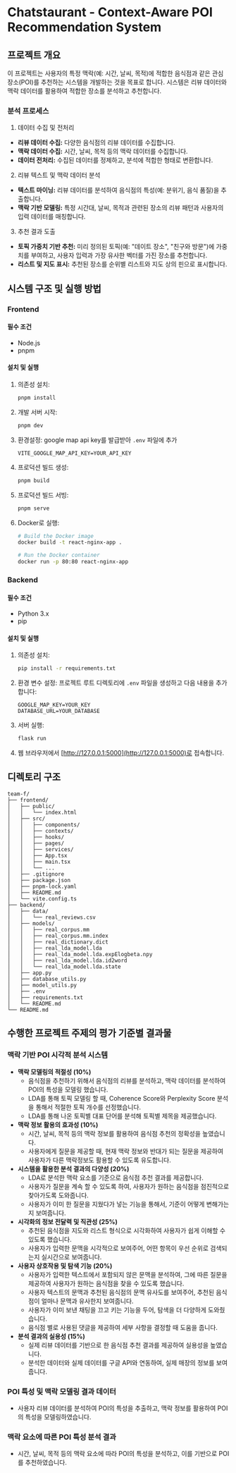 # Chatstaurant - Context-Aware POI Recommendation System

## 프로젝트 개요

이 프로젝트는 사용자의 특정 맥락(예: 시간, 날씨, 목적)에 적합한 음식점과 같은 관심 장소(POI)를 추천하는 시스템을 개발하는 것을 목표로 합니다. 시스템은 리뷰 데이터와 맥락 데이터를 활용하여 적합한 장소를 분석하고 추천합니다.

### 분석 프로세스
1. 데이터 수집 및 전처리
- **리뷰 데이터 수집:** 다양한 음식점의 리뷰 데이터를 수집합니다.
- **맥락 데이터 수집:** 시간, 날씨, 목적 등의 맥락 데이터를 수집합니다.
- **데이터 전처리:** 수집된 데이터를 정제하고, 분석에 적합한 형태로 변환합니다.
2. 리뷰 텍스트 및 맥락 데이터 분석
- **텍스트 마이닝:** 리뷰 데이터를 분석하여 음식점의 특성(예: 분위기, 음식 품질)을 추출합니다.
- **맥락 기반 모델링:** 특정 시간대, 날씨, 목적과 관련된 장소의 리뷰 패턴과 사용자의 입력 데이터를 매칭합니다.
3. 추천 결과 도출
- **토픽 가중치 기반 추천:** 미리 정의된 토픽(예: "데이트 장소", "친구와 방문")에 가중치를 부여하고, 사용자 입력과 가장 유사한 벡터를 가진 장소를 추천합니다.
- **리스트 및 지도 표시:** 추천된 장소를 순위별 리스트와 지도 상의 핀으로 표시합니다.


## 시스템 구조 및 실행 방법

### Frontend

#### 필수 조건

- Node.js
- pnpm

#### 설치 및 실행

1. 의존성 설치:
   ```sh
   pnpm install
   ```

2. 개발 서버 시작:
   ```sh
   pnpm dev
   ```

3. 환경설정:
   google map api key를 발급받아 `.env` 파일에 추가
   ```
   VITE_GOOGLE_MAP_API_KEY=YOUR_API_KEY
   ```

4. 프로덕션 빌드 생성:
   ```sh
   pnpm build
   ```

5. 프로덕션 빌드 서빙:
   ```sh
   pnpm serve
   ```

6. Docker로 실행:
   ```sh
   # Build the Docker image
   docker build -t react-nginx-app .

   # Run the Docker container
   docker run -p 80:80 react-nginx-app
   ```

### Backend

#### 필수 조건

- Python 3.x
- pip

#### 설치 및 실행

1. 의존성 설치:
   ```sh
   pip install -r requirements.txt
   ```

2. 환경 변수 설정:
   프로젝트 루트 디렉토리에 `.env` 파일을 생성하고 다음 내용을 추가합니다:
   ```dotenv
   GOOGLE_MAP_KEY=YOUR_KEY
   DATABASE_URL=YOUR_DATABASE
   ```

3. 서버 실행:
   ```sh
   flask run
   ```

4. 웹 브라우저에서 [http://127.0.0.1:5000](http://127.0.0.1:5000)로 접속합니다.



## 디렉토리 구조

```plaintext
team-f/
├── frontend/
│   ├── public/
│   │   └── index.html
│   ├── src/
│   │   ├── components/
│   │   ├── contexts/
│   │   ├── hooks/
│   │   ├── pages/
│   │   ├── services/
│   │   ├── App.tsx
│   │   ├── main.tsx
│   │   └── ...
│   ├── .gitignore
│   ├── package.json
│   ├── pnpm-lock.yaml
│   ├── README.md
│   └── vite.config.ts
├── backend/
│   ├── data/
│   │   └── real_reviews.csv
│   ├── models/
│   │   ├── real_corpus.mm
│   │   ├── real_corpus.mm.index
│   │   ├── real_dictionary.dict
│   │   ├── real_lda_model.lda
│   │   ├── real_lda_model.lda.expElogbeta.npy
│   │   ├── real_lda_model.lda.id2word
│   │   └── real_lda_model.lda.state
│   ├── app.py
│   ├── database_utils.py
│   ├── model_utils.py
│   ├── .env
│   ├── requirements.txt
│   └── README.md
└── README.md
```


## 수행한 프로젝트 주제의 평가 기준별 결과물

### 맥락 기반 POI 시각적 분석 시스템

- **맥락 모델링의 적절성 (10%)**
  - 음식점을 추천하기 위해서 음식점의 리뷰를 분석하고, 맥락 데이터를 분석하여 POI의 특성을 모델링 했습니다.
  - LDA를 통해 토픽 모델링 할 때, Coherence Score와 Perplexity Score 분석을 통해서 적절한 토픽 개수를 선정했습니다.
  - LDA를 통해 나온 토픽별 대표 단어를 분석해 토픽별 제목을 제공했습니다.
- **맥락 정보 활용의 효과성 (10%)**
  - 시간, 날씨, 목적 등의 맥락 정보를 활용하여 음식점 추천의 정확성을 높였습니다.
  - 사용자에게 질문을 제공할 때, 현재 맥락 정보와 반대가 되는 질문을 제공하여 사용자가 다른 맥락정보도 활용할 수 있도록 유도합니다. 
- **시스템을 활용한 분석 결과의 다양성 (20%)**
  - LDA로 분석한 맥락 요소를 기준으로 음식점 추천 결과를 제공합니다.
  - 사용자가 질문을 계속 할 수 있도록 하여, 사용자가 원하는 음식점을 점진적으로 찾아가도록 도와줍니다.
  - 사용자가 이미 한 질문을 지웠다가 넣는 기능을 통해서, 기준이 어떻게 변해가는지 보여줍니다.
- **시각화의 정보 전달력 및 직관성 (25%)**
  - 추천된 음식점을 지도와 리스트 형식으로 시각화하여 사용자가 쉽게 이해할 수 있도록 했습니다.
  - 사용자가 입력한 문맥을 시각적으로 보여주어, 어떤 항목이 우선 순위로 검색되는지 실시간으로 보여줍니다.
- **사용자 상호작용 및 탐색 기능 (20%)**
  - 사용자가 입력한 텍스트에서 포함되지 않은 문맥을 분석하여, 그에 따른 질문을 제공하여 사용자가 원하는 음식점을 찾을 수 있도록 했습니다.
  - 사용자 텍스트의 문맥과 추천된 음식점의 문맥 유사도를 보여주어, 추천된 음식점이 얼마나 문맥과 유사한지 보여줍니다.
  - 사용자가 이미 보낸 채팅을 끄고 키는 기능을 두어, 탐색을 더 다양하게 도와줬습니다.
  - 음식점 별로 사용된 댓글을 제공하여 세부 사항을 결정할 때 도움을 줍니다.
- **분석 결과의 실용성 (15%)**
  - 실제 리뷰 데이터를 기반으로 한 음식점 추천 결과를 제공하여 실용성을 높였습니다.
  - 분석한 데이터와 실제 데이터를 구글 API와 연동하여, 실제 매장의 정보를 보여줍니다.

### POI 특성 및 맥락 모델링 결과 데이터

- 사용자 리뷰 데이터를 분석하여 POI의 특성을 추출하고, 맥락 정보를 활용하여 POI의 특성을 모델링하였습니다.

### 맥락 요소에 따른 POI 특성 분석 결과

- 시간, 날씨, 목적 등의 맥락 요소에 따라 POI의 특성을 분석하고, 이를 기반으로 POI를 추천하였습니다.